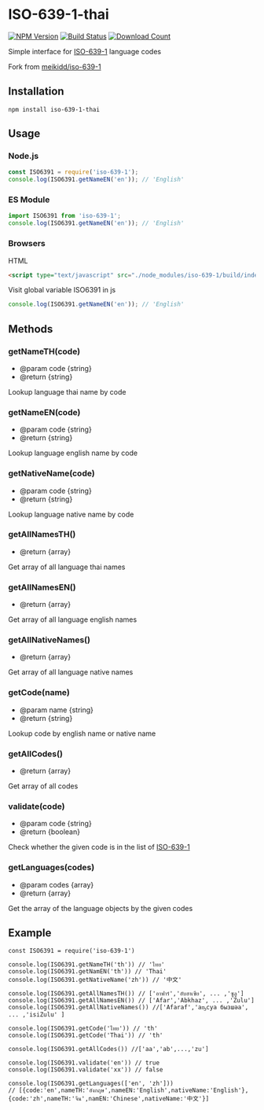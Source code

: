 # ISO-639-1-thai
[![NPM Version][npm-image]][npm-url]
[![Build Status][travis-image]][travis-url]
[![Download Count][download-url]][npm-url]

[travis-image]: https://travis-ci.com/safesit23/iso-639-1-thai.svg?branch=master&status=passed
[travis-url]: https://travis-ci.com/safesit23/iso-639-1-thai
[npm-image]: https://img.shields.io/npm/v/iso-639-1-thai.svg?style=flat-square
[npm-url]: https://www.npmjs.com/package/iso-639-1-thai
[download-url]: https://img.shields.io/npm/dt/iso-639-1-thai.svg?style=flat-square


Simple interface for [ISO-639-1](https://en.wikipedia.org/wiki/List_of_ISO_639-1_codes) language codes

Fork from [meikidd/iso-639-1](https://github.com/meikidd/iso-639-1)

## Installation

```
npm install iso-639-1-thai
```

## Usage

### Node.js

```javascript
const ISO6391 = require('iso-639-1');
console.log(ISO6391.getNameEN('en')); // 'English'
```

### ES Module

```javascript
import ISO6391 from 'iso-639-1';
console.log(ISO6391.getNameEN('en')); // 'English'
```

### Browsers

HTML

```html
<script type="text/javascript" src="./node_modules/iso-639-1/build/index.js"></script>
```

Visit global variable ISO6391 in js

```javascript
console.log(ISO6391.getNameEN('en')); // 'English'
```

## Methods

### getNameTH(code)
  - @param code {string}
  - @return {string}

Lookup language thai name by code

### getNameEN(code)
  - @param code {string}
  - @return {string}

Lookup language english name by code

### getNativeName(code)
  - @param code {string}
  - @return {string}

Lookup language native name by code

### getAllNamesTH()
  - @return {array}

Get array of all language thai names

### getAllNamesEN()
  - @return {array}

Get array of all language english names

### getAllNativeNames()
  - @return {array}

Get array of all language native names


### getCode(name)
  - @param name {string}
  - @return {string}

Lookup code by english name or native name

### getAllCodes()
  - @return {array}

Get array of all codes

### validate(code)
  - @param code {string}
  - @return {boolean}

Check whether the given code is in the list of [ISO-639-1](https://en.wikipedia.org/wiki/List_of_ISO_639-1_codes)

### getLanguages(codes)
  - @param codes {array}
  - @return {array}

Get the array of the language objects by the given codes

## Example

```
const ISO6391 = require('iso-639-1')

console.log(ISO6391.getNameTH('th')) // 'ไทย'
console.log(ISO6391.getNamEN('th')) // 'Thai'
console.log(ISO6391.getNativeName('zh')) // '中文'

console.log(ISO6391.getAllNamesTH()) // ['อาฟาร์','อับฮาเซีย', ... ,'ซูลู']
console.log(ISO6391.getAllNamesEN()) // ['Afar','Abkhaz', ... ,'Zulu']
console.log(ISO6391.getAllNativeNames()) //['Afaraf','аҧсуа бызшәа', ... ,'isiZulu' ]

console.log(ISO6391.getCode('ไทย')) // 'th'
console.log(ISO6391.getCode('Thai')) // 'th'

console.log(ISO6391.getAllCodes()) //['aa','ab',...,'zu']

console.log(ISO6391.validate('en')) // true
console.log(ISO6391.validate('xx')) // false

console.log(ISO6391.getLanguages(['en', 'zh']))
// [{code:'en',nameTH:'อังกฤษ',nameEN:'English',nativeName:'English'},{code:'zh',nameTH:'จีน',namEN:'Chinese',nativeName:'中文'}]

```
